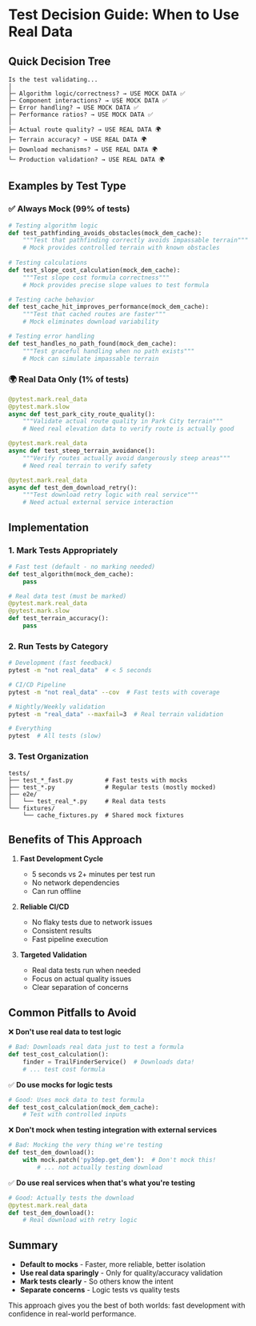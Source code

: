 # Test Decision Guide: When to Use Real Data

## Quick Decision Tree

```
Is the test validating...
│
├─ Algorithm logic/correctness? → USE MOCK DATA ✅
├─ Component interactions? → USE MOCK DATA ✅
├─ Error handling? → USE MOCK DATA ✅
├─ Performance ratios? → USE MOCK DATA ✅
│
├─ Actual route quality? → USE REAL DATA 🌍
├─ Terrain accuracy? → USE REAL DATA 🌍
├─ Download mechanisms? → USE REAL DATA 🌍
└─ Production validation? → USE REAL DATA 🌍
```

## Examples by Test Type

### ✅ Always Mock (99% of tests)

```python
# Testing algorithm logic
def test_pathfinding_avoids_obstacles(mock_dem_cache):
    """Test that pathfinding correctly avoids impassable terrain"""
    # Mock provides controlled terrain with known obstacles
    
# Testing calculations
def test_slope_cost_calculation(mock_dem_cache):
    """Test slope cost formula correctness"""
    # Mock provides precise slope values to test formula

# Testing cache behavior
def test_cache_hit_improves_performance(mock_dem_cache):
    """Test that cached routes are faster"""
    # Mock eliminates download variability

# Testing error handling
def test_handles_no_path_found(mock_dem_cache):
    """Test graceful handling when no path exists"""
    # Mock can simulate impassable terrain
```

### 🌍 Real Data Only (1% of tests)

```python
@pytest.mark.real_data
@pytest.mark.slow
async def test_park_city_route_quality():
    """Validate actual route quality in Park City terrain"""
    # Need real elevation data to verify route is actually good

@pytest.mark.real_data
async def test_steep_terrain_avoidance():
    """Verify routes actually avoid dangerously steep areas"""
    # Need real terrain to verify safety

@pytest.mark.real_data
async def test_dem_download_retry():
    """Test download retry logic with real service"""
    # Need actual external service interaction
```

## Implementation

### 1. Mark Tests Appropriately

```python
# Fast test (default - no marking needed)
def test_algorithm(mock_dem_cache):
    pass

# Real data test (must be marked)
@pytest.mark.real_data
@pytest.mark.slow
def test_terrain_accuracy():
    pass
```

### 2. Run Tests by Category

```bash
# Development (fast feedback)
pytest -m "not real_data"  # < 5 seconds

# CI/CD Pipeline
pytest -m "not real_data" --cov  # Fast tests with coverage

# Nightly/Weekly validation
pytest -m "real_data" --maxfail=3  # Real terrain validation

# Everything
pytest  # All tests (slow)
```

### 3. Test Organization

```
tests/
├── test_*_fast.py         # Fast tests with mocks
├── test_*.py              # Regular tests (mostly mocked)
├── e2e/
│   └── test_real_*.py     # Real data tests
└── fixtures/
    └── cache_fixtures.py  # Shared mock fixtures
```

## Benefits of This Approach

1. **Fast Development Cycle**
   - 5 seconds vs 2+ minutes per test run
   - No network dependencies
   - Can run offline

2. **Reliable CI/CD**
   - No flaky tests due to network issues
   - Consistent results
   - Fast pipeline execution

3. **Targeted Validation**
   - Real data tests run when needed
   - Focus on actual quality issues
   - Clear separation of concerns

## Common Pitfalls to Avoid

❌ **Don't use real data to test logic**
```python
# Bad: Downloads real data just to test a formula
def test_cost_calculation():
    finder = TrailFinderService()  # Downloads data!
    # ... test cost formula
```

✅ **Do use mocks for logic tests**
```python
# Good: Uses mock data to test formula
def test_cost_calculation(mock_dem_cache):
    # Test with controlled inputs
```

❌ **Don't mock when testing integration with external services**
```python
# Bad: Mocking the very thing we're testing
def test_dem_download():
    with mock.patch('py3dep.get_dem'):  # Don't mock this!
        # ... not actually testing download
```

✅ **Do use real services when that's what you're testing**
```python
# Good: Actually tests the download
@pytest.mark.real_data
def test_dem_download():
    # Real download with retry logic
```

## Summary

- **Default to mocks** - Faster, more reliable, better isolation
- **Use real data sparingly** - Only for quality/accuracy validation  
- **Mark tests clearly** - So others know the intent
- **Separate concerns** - Logic tests vs quality tests

This approach gives you the best of both worlds: fast development with confidence in real-world performance.